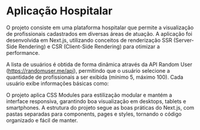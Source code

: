 # Aplicação Hospitalar
O projeto consiste em uma plataforma hospitalar que permite a visualização de profissionais cadastrados em diversas áreas de atuação. A aplicação foi desenvolvida em Next.js, utilizando conceitos de renderização SSR (Server-Side Rendering) e CSR (Client-Side Rendering) para otimizar a performance.

A lista de usuários é obtida de forma dinâmica através da API Random User (https://randomuser.me/api), permitindo que o usuário selecione a quantidade de profissionais a ser exibida (mínimo 5, máximo 100). Cada usuário exibe informações básicas como:

O projeto aplica CSS Modules para estilização modular e mantém a interface responsiva, garantindo boa visualização em desktops, tablets e smartphones. A estrutura do projeto segue as boas práticas do Next.js, com pastas separadas para components, pages e styles, tornando o código organizado e fácil de manter.
